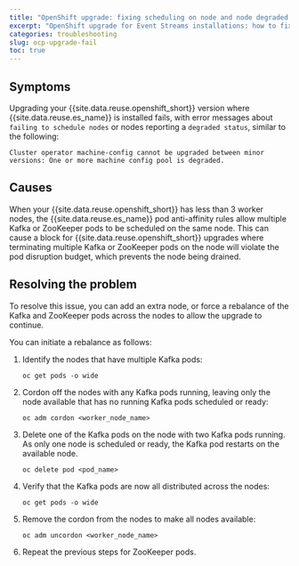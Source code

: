 ```yaml
---
title: "OpenShift upgrade: fixing scheduling on node and node degraded errors"
excerpt: "OpenShift upgrade for Event Streams installations: how to fix failed to schedule on nodes and node degraded errors."
categories: troubleshooting
slug: ocp-upgrade-fail
toc: true
---
```


## Symptoms

Upgrading your {{site.data.reuse.openshift_short}} version where {{site.data.reuse.es_name}} is installed fails, with error messages about `failing to schedule nodes` or nodes reporting a `degraded status`, similar to the following:

```shell
Cluster operator machine-config cannot be upgraded between minor versions: One or more machine config pool is degraded.
```

## Causes

When your {{site.data.reuse.openshift_short}} has less than 3 worker nodes, the {{site.data.reuse.es_name}} pod anti-affinity rules allow multiple Kafka or ZooKeeper pods to be scheduled on the same node. This can cause a block for {{site.data.reuse.openshift_short}} upgrades where terminating multiple Kafka or ZooKeeper pods on the node will violate the pod disruption budget, which prevents the node being drained.

## Resolving the problem

To resolve this issue, you can add an extra node, or force a rebalance of the Kafka and ZooKeeper pods across the nodes to allow the upgrade to continue.

You can initiate a rebalance as follows:

1. Identify the nodes that have multiple Kafka pods:

   ```shell
   oc get pods -o wide
   ```

2. Cordon off the nodes with any Kafka pods running, leaving only the node available that has no running Kafka pods scheduled or ready:

   ```shell
   oc adm cordon <worker_node_name>
   ```

3. Delete one of the Kafka pods on the node with two Kafka pods running. As only one node is scheduled or ready, the Kafka pod restarts on the available node.

   ```shell
   oc delete pod <pod_name>
   ```

4. Verify that the Kafka pods are now all distributed across the nodes:

   ```shell
   oc get pods -o wide
   ```

5. Remove the cordon from the nodes to make all nodes available:

   ```shell
   oc adm uncordon <worker_node_name>
   ```

6. Repeat the previous steps for ZooKeeper pods.

